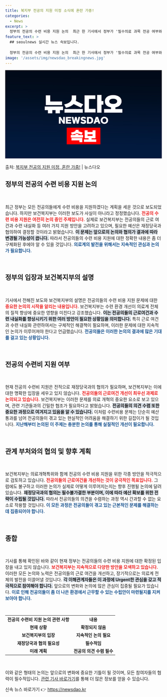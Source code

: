 ```yaml
---
title: 복지부 전공의 지원 미정 소식에 혼란 가중!
categories:
  - News
excerpt: >
  정부의 전공의 수련 비용 지원 논의  최근 한 기사에서 정부가 '필수의료 과목 전공 여부와 관계없이 모든 전…
feature_text: >
  ## seoulnews 실시간 뉴스 속보입니다.

  정부의 전공의 수련 비용 지원 논의  최근 한 기사에서 정부가 '필수의료 과목 전공 여부와 관계없이 모든 전…
image: '/assets/img/newsdao_breakingnews.jpg'
---
```


![뉴스다오 속보](/assets/img/newsdao_breakingnews.jpg)

<p>출처: <a href="https://newsdao.kr/4784" rel="dofollow">복지부 전공의 지원 미정, 혼란 가중!</a> | 뉴스다오</p>

<h2 data-ke-size="size26">정부의 전공의 수련 비용 지원 논의</h2>

<p data-ke-size="size16">&nbsp;</p>

최근 정부는 모든 전공의들에게 수련 비용을 지원하겠다는 계획을 세운 것으로 보도되었습니다. 하지만 보건복지부는 이러한 보도가 사실이 아니라고 정정했습니다. <b><span style="color: #ee2323;">전공의 수련 비용 지원은 여전히 논의 중인 주제입니다.</span></b> 실제로 보건복지부는 전공의들의 근로 여건과 수련 내실화 등 여러 가지 지원 방안을 고려하고 있으며, 필요한 예산은 재정당국과 협의하여 결정할 것이라고 밝혔습니다. <b><span style="background-color: #21538527;">이 문제는 앞으로의 논의와 협의가 결과에 따라 변경될 가능성이 큽니다.</span></b> 따라서 전공의들의 수련 비용 지원에 대한 정확한 내용은 좀 더 구체화된 후에야 알 수 있을 것입니다. <b><span style="color: #1a5490;">의료계의 발전을 위해서는 지속적인 관심과 논의가 필요합니다.</span></b>

<p data-ke-size="size16">&nbsp;</p>

<h2 data-ke-size="size26">정부의 입장과 보건복지부의 설명</h2>

<p data-ke-size="size16">&nbsp;</p>

기사에서 전해진 보도와 보건복지부의 설명은 전공의들의 수련 비용 지원 문제에 대한 <b><span style="color: #ee2323;">중요한 논의의 시작을 알리는 내용입니다.</span></b> 보건복지부는 수련 환경 개선이 의료계 전체의 질적 향상에 중요한 영향을 미친다고 강조했습니다. <b><span style="background-color: #21538527;">이는 전공의들의 근로여건과 수련 내실화를 향상시키기 위한 여러 방안이 필요한 상황임을 의미합니다.</span></b> 특히 근로 여건과 수련 내실화 관련하여서는 구체적인 해결책이 필요하며, 이러한 문제에 대한 지속적인 논의가 이루어져야 한다고 언급했습니다. <b><span style="color: #1a5490;">전공의들은 이러한 논의의 결과에 많은 기대를 걸고 있는 상황입니다.</span></b>

<p data-ke-size="size16">&nbsp;</p>

<h2 data-ke-size="size26">전공의 수련비 지원 여부</h2>

<p data-ke-size="size16">&nbsp;</p>

현재 전공의 수련비 지원은 전적으로 재정당국과의 협의가 필요하며, 보건복지부는 이에 대한 명확한 입장을 세우고 있지 않습니다. <b><span style="color: #ee2323;">전공의들의 근로여건 개선이 최우선 과제로 논의되고 있습니다.</span></b> 보건복지부는 이러한 문제를 의료 개혁의 중요한 요소로 보고 있으며, 관련 기관들과의 긴밀한 협조가 필요하다고 밝혔습니다. <b><span style="background-color: #21538527;">전공의들의 의견 수렴 또한 중요한 과정으로 여겨지고 있음을 알 수 있습니다.</span></b> 이처럼 수련비용 문제는 단순히 예산 통과를 넘어 전공의들이 겪고 있는 현실적인 어려움을 해결하기 위한 길잡이가 될 것입니다. <b><span style="color: #1a5490;">지난해부터 논의된 이 주제는 충분한 논의를 통해 실질적인 개선이 필요합니다.</span></b>

<p data-ke-size="size16">&nbsp;</p>

<h2 data-ke-size="size26">관계 부처와의 협의 및 향후 계획</h2>

<p data-ke-size="size16">&nbsp;</p>

보건복지부는 의료개혁특위와 함께 전공의 수련 비용 지원을 위한 각종 방안을 적극적으로 검토하고 있습니다. <b><span style="color: #ee2323;">전공의들의 근로여건을 개선하는 것이 궁극적인 목표입니다.</span></b> 그럼에도 불구하고 이러한 논의가 실제로 어떻게 이루어지는지는 향후 진행될 논의에 달려 있습니다. <b><span style="background-color: #21538527;">재정당국과의 협의는 필수불가결한 부분이며, 이에 따라 예산 확보를 위한 전략이 수립될 것입니다.</span></b> 따라서 전공의들의 의견을 수렴하는 과정 역시 간과할 수 없는 요소로 작용할 것입니다. <b><span style="color: #1a5490;">이 모든 과정은 전공의들이 겪고 있는 근본적인 문제를 해결하는 데 집중되어야 합니다.</span></b>

<p data-ke-size="size16">&nbsp;</p>

<h2 data-ke-size="size26">종합</h2>

<p data-ke-size="size16">&nbsp;</p>

기사를 통해 확인된 바와 같이 현재 정부는 전공의들의 수련 비용 지원에 대한 확정된 입장을 내고 있지 않습니다. <b><span style="color: #ee2323;">보건복지부는 지속적으로 다양한 방안을 모색하고 있습니다.</span></b> 이러한 모든 논의와 노력은 전공의들의 근로 여건을 개선하고, 장기적으로는 의료계 전체의 발전을 이끌어낼 것입니다. <b><span style="background-color: #21538527;">각 이해관계자들은 이 과정에 Urgent한 관심을 갖고 적극적으로 참여해야 합니다.</span></b> 앞으로의 변화와 논의에 많은 관심이 집중될 필요가 있습니다. <b><span style="color: #1a5490;">이로 인해 전공의들이 좀 더 나은 환경에서 근무할 수 있는 수립안이 마련될지를 지켜보아야 합니다.</span></b>

<p data-ke-size="size16">&nbsp;</p>

<table>
    <tr>
        <td style="text-align: center; height: 17px;"><b>전공의 수련비 지원 논의 관련 사항</b></td>
        <td style="text-align: center; height: 17px;"><b>내용</b></td>
    </tr>
    <tr>
        <td style="text-align: center; height: 17px;"><b>현재 상황</b></td>
        <td style="text-align: center; height: 17px;"><b>확정되지 않음</b></td>
    </tr>
    <tr>
        <td style="text-align: center; height: 17px;"><b>보건복지부의 입장</b></td>
        <td style="text-align: center; height: 17px;"><b>지속적인 논의 필요</b></td>
    </tr>
    <tr>
        <td style="text-align: center; height: 17px;"><b>재정당국과 협의 필요성</b></td>
        <td style="text-align: center; height: 17px;"><b>필수적임</b></td>
    </tr>
    <tr>
        <td style="text-align: center; height: 17px;"><b>미래 계획</b></td>
        <td style="text-align: center; height: 17px;"><b>전공의 의견 수렴 필수</b></td>
    </tr>
</table>

<p data-ke-size="size16">&nbsp;</p>

이와 같은 형태의 논의는 앞으로의 변화에 중요한 기틀이 될 것이며, 모든 참여자들의 협력이 필수적입니다. <a href="https://newsdao.kr/4784">관련 기사 바로가기</a>를 통해 더 많은 정보를 얻을 수 있습니다. 

신속 뉴스 바로가기 👉 <a href="https://newsdao.kr" rel="dofollow">https://newsdao.kr</a>


